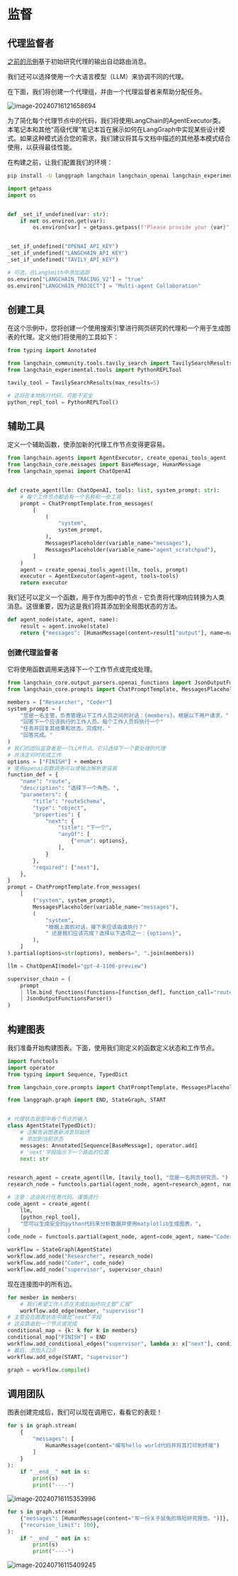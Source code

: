 # 监督

## 代理监督者

[之前的示例](https://langchain-ai.github.io/langgraph/tutorials/multi_agent/multi-agent-collaboration/)基于初始研究代理的输出自动路由消息。

我们还可以选择使用一个大语言模型（LLM）来协调不同的代理。

在下面，我们将创建一个代理组，并由一个代理监督者来帮助分配任务。

![image-20240716121658694](./assets/image-20240716121658694.png)

为了简化每个代理节点中的代码，我们将使用LangChain的AgentExecutor类。本笔记本和其他“高级代理”笔记本旨在展示如何在LangGraph中实现某些设计模式。如果这种模式适合您的需求，我们建议将其与文档中描述的其他基本模式结合使用，以获得最佳性能。

在构建之前，让我们配置我们的环境：

```bash
pip install -U langgraph langchain langchain_openai langchain_experimental langsmith pandas
```

```python
import getpass
import os


def _set_if_undefined(var: str):
    if not os.environ.get(var):
        os.environ[var] = getpass.getpass(f"Please provide your {var}")


_set_if_undefined("OPENAI_API_KEY")
_set_if_undefined("LANGCHAIN_API_KEY")
_set_if_undefined("TAVILY_API_KEY")

# 可选，在LangSmith中添加追踪
os.environ["LANGCHAIN_TRACING_V2"] = "true"
os.environ["LANGCHAIN_PROJECT"] = "Multi-agent Collaboration"
```

## 创建工具

在这个示例中，您将创建一个使用搜索引擎进行网页研究的代理和一个用于生成图表的代理。定义他们将使用的工具如下：

```python
from typing import Annotated

from langchain_community.tools.tavily_search import TavilySearchResults
from langchain_experimental.tools import PythonREPLTool

tavily_tool = TavilySearchResults(max_results=5)

# 这将在本地执行代码，可能不安全
python_repl_tool = PythonREPLTool()
```

## 辅助工具

定义一个辅助函数，使添加新的代理工作节点变得更容易。

```python
from langchain.agents import AgentExecutor, create_openai_tools_agent
from langchain_core.messages import BaseMessage, HumanMessage
from langchain_openai import ChatOpenAI


def create_agent(llm: ChatOpenAI, tools: list, system_prompt: str):
    # 每个工作节点都会有一个名称和一些工具
    prompt = ChatPromptTemplate.from_messages(
        [
            (
                "system",
                system_prompt,
            ),
            MessagesPlaceholder(variable_name="messages"),
            MessagesPlaceholder(variable_name="agent_scratchpad"),
        ]
    )
    agent = create_openai_tools_agent(llm, tools, prompt)
    executor = AgentExecutor(agent=agent, tools=tools)
    return executor
```

我们还可以定义一个函数，用于作为图中的节点 - 它负责将代理响应转换为人类消息。这很重要，因为这是我们将其添加到全局图状态的方法。

```python
def agent_node(state, agent, name):
    result = agent.invoke(state)
    return {"messages": [HumanMessage(content=result["output"], name=name)]}
```

### 创建代理监督者

它将使用函数调用来选择下一个工作节点或完成处理。

```python
from langchain_core.output_parsers.openai_functions import JsonOutputFunctionsParser
from langchain_core.prompts import ChatPromptTemplate, MessagesPlaceholder

members = ["Researcher", "Coder"]
system_prompt = (
    "您是一名主管，负责管理以下工作人员之间的对话：{members}。根据以下用户请求，"
    "回答下一个应该执行的工作人员。每个工作人员将执行一个"
    "任务并回复其结果和状态。完成时，"
    "回答完成。"
)
# 我们的团队监督者是一个LLM节点。它只选择下一个要处理的代理
# 并决定何时完成工作
options = ["FINISH"] + members
# 使用openai函数调用可以使输出解析更容易
function_def = {
    "name": "route",
    "description": "选择下一个角色。",
    "parameters": {
        "title": "routeSchema",
        "type": "object",
        "properties": {
            "next": {
                "title": "下一个",
                "anyOf": [
                    {"enum": options},
                ],
            }
        },
        "required": ["next"],
    },
}
prompt = ChatPromptTemplate.from_messages(
    [
        ("system", system_prompt),
        MessagesPlaceholder(variable_name="messages"),
        (
            "system",
            "根据上面的对话，接下来应该由谁执行？"
            " 还是我们应该完成？选择以下选项之一：{options}",
        ),
    ]
).partial(options=str(options), members=", ".join(members))

llm = ChatOpenAI(model="gpt-4-1106-preview")

supervisor_chain = (
    prompt
    | llm.bind_functions(functions=[function_def], function_call="route")
    | JsonOutputFunctionsParser()
)
```

## 构建图表

我们准备开始构建图表。下面，使用我们刚定义的函数定义状态和工作节点。

```python
import functools
import operator
from typing import Sequence, TypedDict

from langchain_core.prompts import ChatPromptTemplate, MessagesPlaceholder

from langgraph.graph import END, StateGraph, START


# 代理状态是图中每个节点的输入
class AgentState(TypedDict):
    # 注解告诉图表新消息将始终
    # 添加到当前状态
    messages: Annotated[Sequence[BaseMessage], operator.add]
    # 'next'字段指示下一个路由的位置
    next: str


research_agent = create_agent(llm, [tavily_tool], "您是一名网页研究员。")
research_node = functools.partial(agent_node, agent=research_agent, name="Researcher")

# 注意：这会执行任意代码。谨慎进行
code_agent = create_agent(
    llm,
    [python_repl_tool],
    "您可以生成安全的python代码来分析数据并使用matplotlib生成图表。",
)
code_node = functools.partial(agent_node, agent=code_agent, name="Coder")

workflow = StateGraph(AgentState)
workflow.add_node("Researcher", research_node)
workflow.add_node("Coder", code_node)
workflow.add_node("supervisor", supervisor_chain)
```

现在连接图中的所有边。

```python
for member in members:
    # 我们希望工作人员在完成后始终向主管“汇报”
    workflow.add_edge(member, "supervisor")
# 主管会在图表状态中填充“next”字段
# 这会路由到一个节点或完成
conditional_map = {k: k for k in members}
conditional_map["FINISH"] = END
workflow.add_conditional_edges("supervisor", lambda x: x["next"], conditional_map)
# 最后，添加入口点
workflow.add_edge(START, "supervisor")

graph = workflow.compile()
```

## 调用团队

图表创建完成后，我们可以现在调用它，看看它的表现！

```python
for s in graph.stream(
    {
        "messages": [
            HumanMessage(content="编写hello world代码并将其打印到终端")
        ]
    }
):
    if "__end__" not in s:
        print(s)
        print("----")
```

![image-20240716115353996](./assets/image-20240716115353996.png)

```python
for s in graph.stream(
    {"messages": [HumanMessage(content="写一份关于鼠兔的简短研究报告。")]},
    {"recursion_limit": 100},
):
    if "__end__" not in s:
        print(s)
        print("----")
```

![image-20240716115409245](./assets/image-20240716115409245.png)